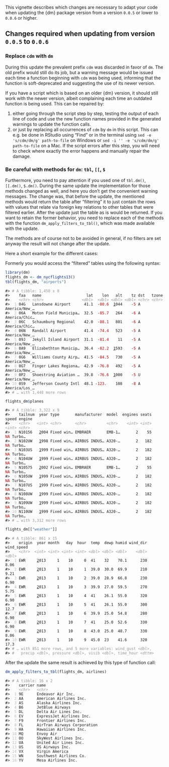 <!-- Generated by galley, do not edit -->

This vignette describes which changes are necessary to adapt your code
when updating the {dm} package version from a version `0.0.5` or lower
to `0.0.6` or higher.

## Changes required when updating from version `0.0.5` to `0.0.6`

### Replace `cdm` with `dm`

During this update the prevalent prefix `cdm` was discarded in favor of
`dm`. The old prefix would still do its job, but a warning message would
be issued each time a function beginning with `cdm` was being used,
informing that the function is soft-deprecated and suggesting the use of
its newer version.

If you have a script which is based on an older {dm} version, it should
still work with the newer version, albeit complaining each time an
outdated function is being used. This can be repaired by:

1.  either going through the script step by step, testing the output of
    each line of code and use the new function names provided in the
    generated warnings to update the function calls.
2.  or just by replacing all occurrences of `cdm` by `dm` in this
    script. This can e.g. be done in RStudio using “Find” or in the
    terminal using `sed -e 's/cdm/dm/g' path-to-file` on Windows or `sed
    -i '' -e 's/cdm/dm/g' path-to-file` on a Mac. If the script errors
    after this step, you will need to check where exactly the error
    happens and manually repair the damage.

### Be careful with methods for `dm`: `tbl`, `[[`, `$`

Furthermore, you need to pay attention if you used one of `tbl.dm()`,
`[[.dm()`, `$.dm()`. During the same update the implementation for those
methods changed as well, and here you don’t get the convenient warning
messages. The change was, that before the update, the mentioned methods
would return the table after “filtering” it to just contain the rows
with values that relate via foreign key relations to other tables that
were filtered earlier. After the update just the table as is would be
returned. If you want to retain the former behavior, you need to replace
each of the methods with the function `dm_apply_filters_to_tbl()`, which
was made available with the update.

The methods are of course not to be avoided in general, if no filters
are set anyway the result will not change after the update.

Here a short example for the different cases:

Formerly you would access the “filtered” tables using the following
syntax:

``` r
library(dm)
flights_dm <- dm_nycflights13()
tbl(flights_dm, "airports")
```

<PRE class="fansi fansi-output"><CODE>#&gt; <span style='color: #949494;'># A tibble: 1,458 x 8</span><span>
#&gt;    faa   name                    lat    lon   alt    tz dst   tzone        
#&gt;    </span><span style='color: #949494;font-style: italic;'>&lt;chr&gt;</span><span> </span><span style='color: #949494;font-style: italic;'>&lt;chr&gt;</span><span>                 </span><span style='color: #949494;font-style: italic;'>&lt;dbl&gt;</span><span>  </span><span style='color: #949494;font-style: italic;'>&lt;dbl&gt;</span><span> </span><span style='color: #949494;font-style: italic;'>&lt;dbl&gt;</span><span> </span><span style='color: #949494;font-style: italic;'>&lt;dbl&gt;</span><span> </span><span style='color: #949494;font-style: italic;'>&lt;chr&gt;</span><span> </span><span style='color: #949494;font-style: italic;'>&lt;chr&gt;</span><span>        
#&gt; </span><span style='color: #BCBCBC;'> 1</span><span> 04G   Lansdowne Airport      41.1  -</span><span style='color: #BB0000;'>80.6</span><span>  </span><span style='text-decoration: underline;'>1</span><span>044    -</span><span style='color: #BB0000;'>5</span><span> A     America/New_…
#&gt; </span><span style='color: #BCBCBC;'> 2</span><span> 06A   Moton Field Municipa…  32.5  -</span><span style='color: #BB0000;'>85.7</span><span>   264    -</span><span style='color: #BB0000;'>6</span><span> A     America/Chic…
#&gt; </span><span style='color: #BCBCBC;'> 3</span><span> 06C   Schaumburg Regional    42.0  -</span><span style='color: #BB0000;'>88.1</span><span>   801    -</span><span style='color: #BB0000;'>6</span><span> A     America/Chic…
#&gt; </span><span style='color: #BCBCBC;'> 4</span><span> 06N   Randall Airport        41.4  -</span><span style='color: #BB0000;'>74.4</span><span>   523    -</span><span style='color: #BB0000;'>5</span><span> A     America/New_…
#&gt; </span><span style='color: #BCBCBC;'> 5</span><span> 09J   Jekyll Island Airport  31.1  -</span><span style='color: #BB0000;'>81.4</span><span>    11    -</span><span style='color: #BB0000;'>5</span><span> A     America/New_…
#&gt; </span><span style='color: #BCBCBC;'> 6</span><span> 0A9   Elizabethton Municip…  36.4  -</span><span style='color: #BB0000;'>82.2</span><span>  </span><span style='text-decoration: underline;'>1</span><span>593    -</span><span style='color: #BB0000;'>5</span><span> A     America/New_…
#&gt; </span><span style='color: #BCBCBC;'> 7</span><span> 0G6   Williams County Airp…  41.5  -</span><span style='color: #BB0000;'>84.5</span><span>   730    -</span><span style='color: #BB0000;'>5</span><span> A     America/New_…
#&gt; </span><span style='color: #BCBCBC;'> 8</span><span> 0G7   Finger Lakes Regiona…  42.9  -</span><span style='color: #BB0000;'>76.8</span><span>   492    -</span><span style='color: #BB0000;'>5</span><span> A     America/New_…
#&gt; </span><span style='color: #BCBCBC;'> 9</span><span> 0P2   Shoestring Aviation …  39.8  -</span><span style='color: #BB0000;'>76.6</span><span>  </span><span style='text-decoration: underline;'>1</span><span>000    -</span><span style='color: #BB0000;'>5</span><span> U     America/New_…
#&gt; </span><span style='color: #BCBCBC;'>10</span><span> 0S9   Jefferson County Intl  48.1 -</span><span style='color: #BB0000;'>123.</span><span>    108    -</span><span style='color: #BB0000;'>8</span><span> A     America/Los_…
#&gt; </span><span style='color: #949494;'># … with 1,448 more rows</span><span>
</span></CODE></PRE>

``` r
flights_dm$planes
```

<PRE class="fansi fansi-output"><CODE>#&gt; <span style='color: #949494;'># A tibble: 3,322 x 9</span><span>
#&gt;    tailnum  year type       manufacturer  model  engines seats speed engine
#&gt;    </span><span style='color: #949494;font-style: italic;'>&lt;chr&gt;</span><span>   </span><span style='color: #949494;font-style: italic;'>&lt;int&gt;</span><span> </span><span style='color: #949494;font-style: italic;'>&lt;chr&gt;</span><span>      </span><span style='color: #949494;font-style: italic;'>&lt;chr&gt;</span><span>         </span><span style='color: #949494;font-style: italic;'>&lt;chr&gt;</span><span>    </span><span style='color: #949494;font-style: italic;'>&lt;int&gt;</span><span> </span><span style='color: #949494;font-style: italic;'>&lt;int&gt;</span><span> </span><span style='color: #949494;font-style: italic;'>&lt;int&gt;</span><span> </span><span style='color: #949494;font-style: italic;'>&lt;chr&gt;</span><span> 
#&gt; </span><span style='color: #BCBCBC;'> 1</span><span> N10156   </span><span style='text-decoration: underline;'>2</span><span>004 Fixed win… EMBRAER       EMB-1…       2    55    </span><span style='color: #BB0000;'>NA</span><span> Turbo…
#&gt; </span><span style='color: #BCBCBC;'> 2</span><span> N102UW   </span><span style='text-decoration: underline;'>1</span><span>998 Fixed win… AIRBUS INDUS… A320-…       2   182    </span><span style='color: #BB0000;'>NA</span><span> Turbo…
#&gt; </span><span style='color: #BCBCBC;'> 3</span><span> N103US   </span><span style='text-decoration: underline;'>1</span><span>999 Fixed win… AIRBUS INDUS… A320-…       2   182    </span><span style='color: #BB0000;'>NA</span><span> Turbo…
#&gt; </span><span style='color: #BCBCBC;'> 4</span><span> N104UW   </span><span style='text-decoration: underline;'>1</span><span>999 Fixed win… AIRBUS INDUS… A320-…       2   182    </span><span style='color: #BB0000;'>NA</span><span> Turbo…
#&gt; </span><span style='color: #BCBCBC;'> 5</span><span> N10575   </span><span style='text-decoration: underline;'>2</span><span>002 Fixed win… EMBRAER       EMB-1…       2    55    </span><span style='color: #BB0000;'>NA</span><span> Turbo…
#&gt; </span><span style='color: #BCBCBC;'> 6</span><span> N105UW   </span><span style='text-decoration: underline;'>1</span><span>999 Fixed win… AIRBUS INDUS… A320-…       2   182    </span><span style='color: #BB0000;'>NA</span><span> Turbo…
#&gt; </span><span style='color: #BCBCBC;'> 7</span><span> N107US   </span><span style='text-decoration: underline;'>1</span><span>999 Fixed win… AIRBUS INDUS… A320-…       2   182    </span><span style='color: #BB0000;'>NA</span><span> Turbo…
#&gt; </span><span style='color: #BCBCBC;'> 8</span><span> N108UW   </span><span style='text-decoration: underline;'>1</span><span>999 Fixed win… AIRBUS INDUS… A320-…       2   182    </span><span style='color: #BB0000;'>NA</span><span> Turbo…
#&gt; </span><span style='color: #BCBCBC;'> 9</span><span> N109UW   </span><span style='text-decoration: underline;'>1</span><span>999 Fixed win… AIRBUS INDUS… A320-…       2   182    </span><span style='color: #BB0000;'>NA</span><span> Turbo…
#&gt; </span><span style='color: #BCBCBC;'>10</span><span> N110UW   </span><span style='text-decoration: underline;'>1</span><span>999 Fixed win… AIRBUS INDUS… A320-…       2   182    </span><span style='color: #BB0000;'>NA</span><span> Turbo…
#&gt; </span><span style='color: #949494;'># … with 3,312 more rows</span><span>
</span></CODE></PRE>

``` r
flights_dm[["weather"]]
```

<PRE class="fansi fansi-output"><CODE>#&gt; <span style='color: #949494;'># A tibble: 861 x 15</span><span>
#&gt;    origin  year month   day  hour  temp  dewp humid wind_dir wind_speed
#&gt;    </span><span style='color: #949494;font-style: italic;'>&lt;chr&gt;</span><span>  </span><span style='color: #949494;font-style: italic;'>&lt;int&gt;</span><span> </span><span style='color: #949494;font-style: italic;'>&lt;int&gt;</span><span> </span><span style='color: #949494;font-style: italic;'>&lt;int&gt;</span><span> </span><span style='color: #949494;font-style: italic;'>&lt;int&gt;</span><span> </span><span style='color: #949494;font-style: italic;'>&lt;dbl&gt;</span><span> </span><span style='color: #949494;font-style: italic;'>&lt;dbl&gt;</span><span> </span><span style='color: #949494;font-style: italic;'>&lt;dbl&gt;</span><span>    </span><span style='color: #949494;font-style: italic;'>&lt;dbl&gt;</span><span>      </span><span style='color: #949494;font-style: italic;'>&lt;dbl&gt;</span><span>
#&gt; </span><span style='color: #BCBCBC;'> 1</span><span> EWR     </span><span style='text-decoration: underline;'>2</span><span>013     1    10     0  41    32    70.1      230       8.06
#&gt; </span><span style='color: #BCBCBC;'> 2</span><span> EWR     </span><span style='text-decoration: underline;'>2</span><span>013     1    10     1  39.0  30.0  69.9      210       9.21
#&gt; </span><span style='color: #BCBCBC;'> 3</span><span> EWR     </span><span style='text-decoration: underline;'>2</span><span>013     1    10     2  39.0  28.9  66.8      230       6.90
#&gt; </span><span style='color: #BCBCBC;'> 4</span><span> EWR     </span><span style='text-decoration: underline;'>2</span><span>013     1    10     3  39.9  27.0  59.5      270       5.75
#&gt; </span><span style='color: #BCBCBC;'> 5</span><span> EWR     </span><span style='text-decoration: underline;'>2</span><span>013     1    10     4  41    26.1  55.0      320       6.90
#&gt; </span><span style='color: #BCBCBC;'> 6</span><span> EWR     </span><span style='text-decoration: underline;'>2</span><span>013     1    10     5  41    26.1  55.0      300      12.7 
#&gt; </span><span style='color: #BCBCBC;'> 7</span><span> EWR     </span><span style='text-decoration: underline;'>2</span><span>013     1    10     6  39.9  25.0  54.8      280       6.90
#&gt; </span><span style='color: #BCBCBC;'> 8</span><span> EWR     </span><span style='text-decoration: underline;'>2</span><span>013     1    10     7  41    25.0  52.6      330       6.90
#&gt; </span><span style='color: #BCBCBC;'> 9</span><span> EWR     </span><span style='text-decoration: underline;'>2</span><span>013     1    10     8  43.0  25.0  48.7      330       8.06
#&gt; </span><span style='color: #BCBCBC;'>10</span><span> EWR     </span><span style='text-decoration: underline;'>2</span><span>013     1    10     9  45.0  23    41.6      320      17.3 
#&gt; </span><span style='color: #949494;'># … with 851 more rows, and 5 more variables: wind_gust </span><span style='color: #949494;font-style: italic;'>&lt;dbl&gt;</span><span style='color: #949494;'>,</span><span>
#&gt; </span><span style='color: #949494;'>#   precip </span><span style='color: #949494;font-style: italic;'>&lt;dbl&gt;</span><span style='color: #949494;'>, pressure </span><span style='color: #949494;font-style: italic;'>&lt;dbl&gt;</span><span style='color: #949494;'>, visib </span><span style='color: #949494;font-style: italic;'>&lt;dbl&gt;</span><span style='color: #949494;'>, time_hour </span><span style='color: #949494;font-style: italic;'>&lt;dttm&gt;</span><span>
</span></CODE></PRE>

After the update the same result is achieved by this type of function
call:

``` r
dm_apply_filters_to_tbl(flights_dm, airlines)
```

<PRE class="fansi fansi-output"><CODE>#&gt; <span style='color: #949494;'># A tibble: 16 x 2</span><span>
#&gt;    carrier name                       
#&gt;    </span><span style='color: #949494;font-style: italic;'>&lt;chr&gt;</span><span>   </span><span style='color: #949494;font-style: italic;'>&lt;chr&gt;</span><span>                      
#&gt; </span><span style='color: #BCBCBC;'> 1</span><span> 9E      Endeavor Air Inc.          
#&gt; </span><span style='color: #BCBCBC;'> 2</span><span> AA      American Airlines Inc.     
#&gt; </span><span style='color: #BCBCBC;'> 3</span><span> AS      Alaska Airlines Inc.       
#&gt; </span><span style='color: #BCBCBC;'> 4</span><span> B6      JetBlue Airways            
#&gt; </span><span style='color: #BCBCBC;'> 5</span><span> DL      Delta Air Lines Inc.       
#&gt; </span><span style='color: #BCBCBC;'> 6</span><span> EV      ExpressJet Airlines Inc.   
#&gt; </span><span style='color: #BCBCBC;'> 7</span><span> F9      Frontier Airlines Inc.     
#&gt; </span><span style='color: #BCBCBC;'> 8</span><span> FL      AirTran Airways Corporation
#&gt; </span><span style='color: #BCBCBC;'> 9</span><span> HA      Hawaiian Airlines Inc.     
#&gt; </span><span style='color: #BCBCBC;'>10</span><span> MQ      Envoy Air                  
#&gt; </span><span style='color: #BCBCBC;'>11</span><span> OO      SkyWest Airlines Inc.      
#&gt; </span><span style='color: #BCBCBC;'>12</span><span> UA      United Air Lines Inc.      
#&gt; </span><span style='color: #BCBCBC;'>13</span><span> US      US Airways Inc.            
#&gt; </span><span style='color: #BCBCBC;'>14</span><span> VX      Virgin America             
#&gt; </span><span style='color: #BCBCBC;'>15</span><span> WN      Southwest Airlines Co.     
#&gt; </span><span style='color: #BCBCBC;'>16</span><span> YV      Mesa Airlines Inc.
</span></CODE></PRE>
